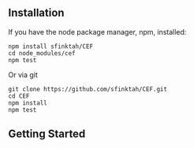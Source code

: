 ## Installation

If you have the node package manager, npm, installed:

```shell
npm install sfinktah/CEF
cd node_modules/cef
npm test
```

Or via git

```shell
git clone https://github.com/sfinktah/CEF.git
cd CEF
npm install
npm test
```

## Getting Started
